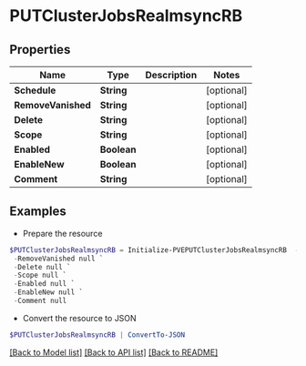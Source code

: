 # PUTClusterJobsRealmsyncRB
## Properties

Name | Type | Description | Notes
------------ | ------------- | ------------- | -------------
**Schedule** | **String** |  | [optional] 
**RemoveVanished** | **String** |  | [optional] 
**Delete** | **String** |  | [optional] 
**Scope** | **String** |  | [optional] 
**Enabled** | **Boolean** |  | [optional] 
**EnableNew** | **Boolean** |  | [optional] 
**Comment** | **String** |  | [optional] 

## Examples

- Prepare the resource
```powershell
$PUTClusterJobsRealmsyncRB = Initialize-PVEPUTClusterJobsRealmsyncRB  -Schedule null `
 -RemoveVanished null `
 -Delete null `
 -Scope null `
 -Enabled null `
 -EnableNew null `
 -Comment null
```

- Convert the resource to JSON
```powershell
$PUTClusterJobsRealmsyncRB | ConvertTo-JSON
```

[[Back to Model list]](../README.md#documentation-for-models) [[Back to API list]](../README.md#documentation-for-api-endpoints) [[Back to README]](../README.md)

